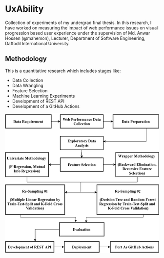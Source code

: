 # UxAbility

Collection of experiments of my undergrad final thesis. In this research, I have worked on measuring the impact of web performance issues on visual progression based user experience under the supervision of Md. Anwar Hossen (@mahemon), Lecturer, Department of Software Engineering, Daffodil International University.

## Methodology

This is a quantitative research which includes stages like:

- Data Collection
- Data Wrangling
- Feature Selection
- Machine Learning Experiments
- Development of REST API
- Development of a GitHub Actions

![Methodology](Assets/methodology.png)